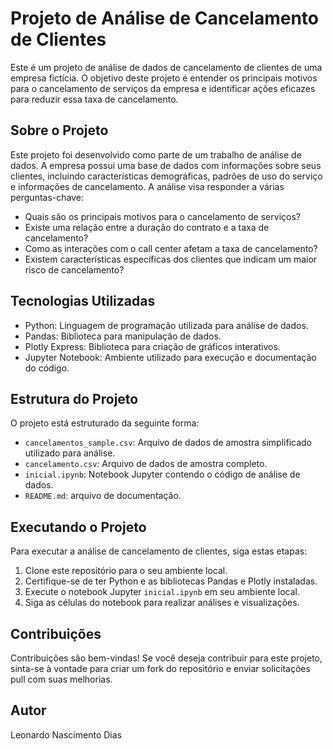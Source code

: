 # Projeto de Análise de Cancelamento de Clientes

Este é um projeto de análise de dados de cancelamento de clientes de uma empresa fictícia. O objetivo deste projeto é entender os principais motivos para o cancelamento de serviços da empresa e identificar ações eficazes para reduzir essa taxa de cancelamento.

## Sobre o Projeto

Este projeto foi desenvolvido como parte de um trabalho de análise de dados. A empresa possui uma base de dados com informações sobre seus clientes, incluindo características demográficas, padrões de uso do serviço e informações de cancelamento. A análise visa responder a várias perguntas-chave:

- Quais são os principais motivos para o cancelamento de serviços?
- Existe uma relação entre a duração do contrato e a taxa de cancelamento?
- Como as interações com o call center afetam a taxa de cancelamento?
- Existem características específicas dos clientes que indicam um maior risco de cancelamento?

## Tecnologias Utilizadas

- Python: Linguagem de programação utilizada para análise de dados.
- Pandas: Biblioteca para manipulação de dados.
- Plotly Express: Biblioteca para criação de gráficos interativos.
- Jupyter Notebook: Ambiente utilizado para execução e documentação do código.

## Estrutura do Projeto

O projeto está estruturado da seguinte forma:

- `cancelamentos_sample.csv`: Arquivo de dados de amostra simplificado utilizado para análise.
- `cancelamento.csv`: Arquivo de dados de amostra completo.
- `inicial.ipynb`: Notebook Jupyter contendo o código de análise de dados.
- `README.md`:  arquivo de documentação.

## Executando o Projeto

Para executar a análise de cancelamento de clientes, siga estas etapas:

1. Clone este repositório para o seu ambiente local.
2. Certifique-se de ter Python e as bibliotecas Pandas e Plotly instaladas.
3. Execute o notebook Jupyter `inicial.ipynb` em seu ambiente local.
4. Siga as células do notebook para realizar análises e visualizações.

## Contribuições

Contribuições são bem-vindas! Se você deseja contribuir para este projeto, sinta-se à vontade para criar um fork do repositório e enviar solicitações pull com suas melhorias.


## Autor

Leonardo Nascimento Dias
